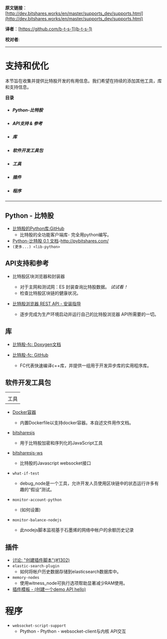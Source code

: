 **原文链接**：[http://dev.bitshares.works/en/master/supports_dev/supports.html](http://dev.bitshares.works/en/master/supports_dev/supports.html)
 
 **译者**：[https://github.com/b-t-s-1](b-t-s-1)
 
 **校对者**: 
 
---
# 支持和优化

本节旨在收集并提供比特股开发的有用信息。我们希望在持续的添加其他工具，库和支持信息。


 **目录**
* ##### Python-比特股
* ##### API支持 & 参考
* ##### 库
* ##### 软件开发工具包
* ##### 工具
* ##### 插件
* ##### 程序
***

## Python - 比特股

  - [比特股的Python库:GitHub](https://github.com/bitshares/python-bitshares#python-library-for-bitshares)
      - 比特股的全功能客户端库- 完全用python编写。
  - [Python-比特股 0.1 文档](http://docs.pybitshares.com/)-<http://pybitshares.com/>
  - `(更多...) <lib-python>`

## API支持和参考
  - 比特股区块浏览器和封装器
      - 对于主网和测试网：ES 封装查询比特股数据。 *试试看！*
      - 检查比特股区块链的健康状况。

  - [比特股浏览器 REST API - 安装指导](https://github.com/oxarbitrage/bitshares-explorer-api#bitshares-explorer-rest-api)
 
      - 逐步完成为生产环境启动并运行自己的比特股浏览器 API所需要的一切。


## 库

  - [比特股-fc: Doxygen文档](http://open-explorer.io/doxygen/fc/)
  - [比特股-fc: GitHub](https://github.com/bitshares/bitshares-fc#fc)
  
      - FC代表快速编译c++库，并提供一组用于开发异步库的实用程序库。

## 软件开发工具包

|       |
| ----- |
|       |
| 工具 |


  - [Docker容器](https://github.com/bitshares/bitshares-core/blob/master/README-docker.md)
  
      - 内置Dockerfile以支持docker容器。本自述文件用作文档。

  - [bitsharesjs](https://github.com/bitshares/bitsharesjs#bitsharesjs-bitsharesjs)

    - 用于比特股加密和序列化的JavaScript工具
  
  - [bitsharesjs-ws](https://github.com/bitshares/bitsharesjs-ws#bitshares-websocket-interface-bitsharesjs-ws)
      - 比特股的Javascript websocket接口
  - `what-if-test`
      - debug_node是一个工具，允许开发人员使用区块链中的状态运行许多有趣的“假设”测试。
  - `monitor-account-python`
      - (如何设置)
  - `monitor-balance-nodejs`
      - 此nodejs脚本监视基于石墨烯的网络中帐户的余额历史记录

## 插件

  - [讨论: "创建插件脚本"(\#1302)](https://github.com/bitshares/bitshares-core/pull/1302)
  - `elastic-search-plugin`
      - 如何将帐户历史数据存储到elasticsearch数据库中。
  - `memory-nodes`
      - 使用witness_node可执行选项帮助显著减少RAM使用。
  - [插件模板 - (创建一个demo API hello)](https://github.com/bitshares/bitshares-core/blob/hello_plugin/libraries/plugins/hello/README.md)
  
# 程序

  - `websocket-script-support`
      - Ptython - Ptython - websocket-client与内核 API交互

